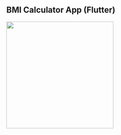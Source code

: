 ## BMI Calculator App (Flutter)

<img src="https://github.com/ronit-singh/BMI_Calculator_app/blob/main/demo.gif" height="280">
